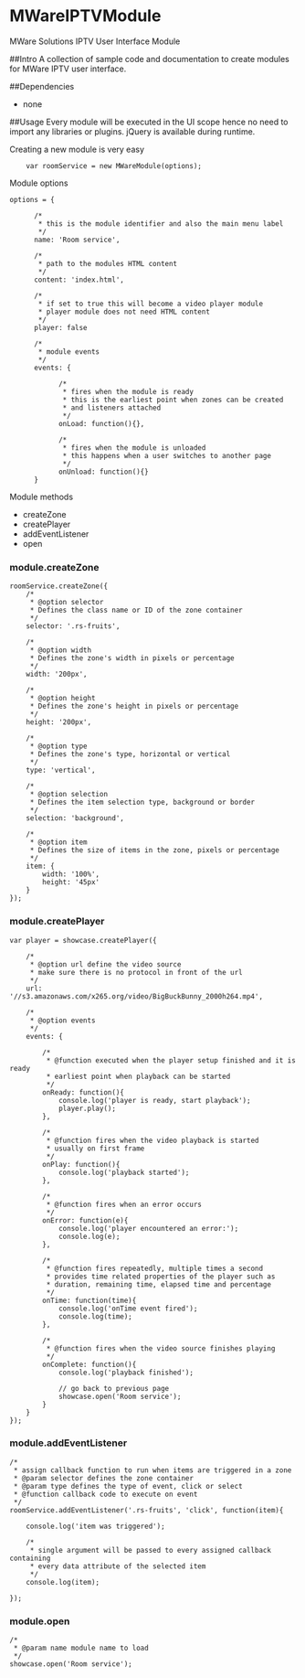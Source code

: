 # MWareIPTVModule
MWare Solutions IPTV User Interface Module

##Intro
A collection of sample code and documentation to create modules for MWare IPTV user interface.

##Dependencies
* none

##Usage
Every module will be executed in the UI scope hence no need to import any libraries or plugins. jQuery is available during runtime.

Creating a new module is very easy

    	var roomService = new MWareModule(options);

Module options

	options = {

	      /*
	       * this is the module identifier and also the main menu label
	       */
	      name: 'Room service',

	      /*
	       * path to the modules HTML content 
	       */
	      content: 'index.html',

	      /*
	       * if set to true this will become a video player module
	       * player module does not need HTML content
	       */
	      player: false

	      /*
	       * module events
	       */
	      events: {

				/*
				 * fires when the module is ready
				 * this is the earliest point when zones can be created
				 * and listeners attached
				 */
				onLoad: function(){},

				/*
				 * fires when the module is unloaded
				 * this happens when a user switches to another page
				 */
				onUnload: function(){}
	      }

Module methods

* createZone
* createPlayer
* addEventListener
* open

### module.createZone

	roomService.createZone({
		/*
		 * @option selector
		 * Defines the class name or ID of the zone container
		 */
		selector: '.rs-fruits',

		/*
		 * @option width
		 * Defines the zone's width in pixels or percentage
		 */
		width: '200px',

		/*
		 * @option height
		 * Defines the zone's height in pixels or percentage
		 */
		height: '200px',

		/*
		 * @option type
		 * Defines the zone's type, horizontal or vertical
		 */
		type: 'vertical',

		/*
		 * @option selection
		 * Defines the item selection type, background or border
		 */
		selection: 'background',

		/*
		 * @option item
		 * Defines the size of items in the zone, pixels or percentage
		 */
		item: {
			width: '100%',
			height: '45px'
		}
	});

### module.createPlayer

	var player = showcase.createPlayer({
		
		/*
		 * @option url define the video source
		 * make sure there is no protocol in front of the url
		 */
		url: '//s3.amazonaws.com/x265.org/video/BigBuckBunny_2000h264.mp4',
		
		/*
		 * @option events
		 */
		events: {
			
			/*
			 * @function executed when the player setup finished and it is ready
			 * earliest point when playback can be started
			 */
			onReady: function(){
				console.log('player is ready, start playback');
				player.play();
			},
			
			/*
			 * @function fires when the video playback is started
			 * usually on first frame
			 */
			onPlay: function(){
				console.log('playback started');
			},
			
			/*
			 * @function fires when an error occurs
			 */
			onError: function(e){
				console.log('player encountered an error:');
				console.log(e);
			},
			
			/*
			 * @function fires repeatedly, multiple times a second
			 * provides time related properties of the player such as
			 * duration, remaining time, elapsed time and percentage
			 */
			onTime: function(time){
				console.log('onTime event fired');
				console.log(time);
			},
			
			/*
			 * @function fires when the video source finishes playing
			 */
			onComplete: function(){
				console.log('playback finished');
				
				// go back to previous page
				showcase.open('Room service');
			}
		}
	});

### module.addEventListener

	/*
	 * assign callback function to run when items are triggered in a zone
	 * @param selector defines the zone container
	 * @param type defines the type of event, click or select
	 * @function callback code to execute on event
	 */
	roomService.addEventListener('.rs-fruits', 'click', function(item){

		console.log('item was triggered');

		/*
		 * single argument will be passed to every assigned callback containing 
		 * every data attribute of the selected item
		 */
		console.log(item);

	});

### module.open
	
	/*
	 * @param name module name to load
	 */
	showcase.open('Room service');
